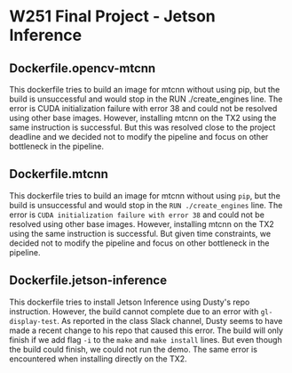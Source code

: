 # W251 Final Project - Jetson Inference

## Dockerfile.opencv-mtcnn
This dockerfile tries to build an image for mtcnn without using pip, but the build is unsuccessful and would stop in the RUN ./create_engines line. The error is CUDA initialization failure with error 38 and could not be resolved using other base images. However, installing mtcnn on the TX2 using the same instruction is successful. But this was resolved close to the project deadline and we decided not to modify the pipeline and focus on other bottleneck in the pipeline.

## Dockerfile.mtcnn
This dockerfile tries to build an image for mtcnn without using `pip`, but the build is unsuccessful and would stop in the `RUN ./create_engines` line. The error is `CUDA initialization failure with error 38` and could not be resolved using other base images. However, installing mtcnn on the TX2 using the same instruction is successful. But given time constraints, we decided not to modify the pipeline and focus on other bottleneck in the pipeline.

## Dockerfile.jetson-inference
This dockerfile tries to install Jetson Inference using Dusty's repo instruction. However, the build cannot complete due to an error with `gl-display-test`. As reported in the class Slack channel, Dusty seems to have made a recent change to his repo that caused this error. The build will only finish if we add flag `-i` to the `make` and `make install` lines. But even though the build could finish, we could not run the demo. The same error is encountered when installing directly on the TX2.